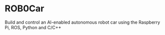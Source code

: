 # ROB0Car
Build and control an AI-enabled autonomous robot car using the Raspberry Pi, ROS, Python and C/C++
